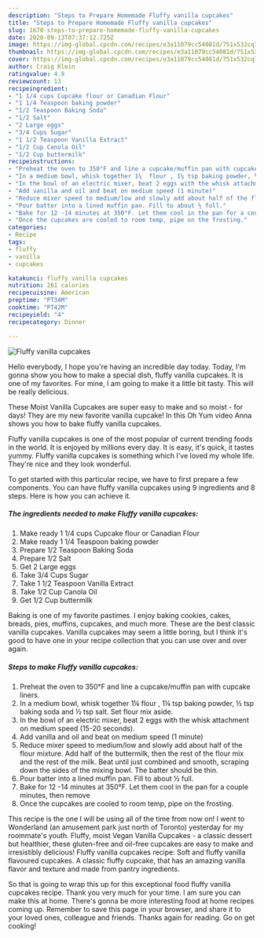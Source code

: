 ```yaml
---
description: "Steps to Prepare Homemade Fluffy vanilla cupcakes"
title: "Steps to Prepare Homemade Fluffy vanilla cupcakes"
slug: 1670-steps-to-prepare-homemade-fluffy-vanilla-cupcakes
date: 2020-09-13T07:37:12.725Z
image: https://img-global.cpcdn.com/recipes/e3a11079cc54081d/751x532cq70/fluffy-vanilla-cupcakes-recipe-main-photo.jpg
thumbnail: https://img-global.cpcdn.com/recipes/e3a11079cc54081d/751x532cq70/fluffy-vanilla-cupcakes-recipe-main-photo.jpg
cover: https://img-global.cpcdn.com/recipes/e3a11079cc54081d/751x532cq70/fluffy-vanilla-cupcakes-recipe-main-photo.jpg
author: Craig Klein
ratingvalue: 4.8
reviewcount: 13
recipeingredient:
- "1 1/4 cups Cupcake flour or Canadian Flour"
- "1 1/4 Teaspoon baking powder"
- "1/2 Teaspoon Baking Soda"
- "1/2 Salt"
- "2 Large eggs"
- "3/4 Cups Sugar"
- "1 1/2 Teaspoon Vanilla Extract"
- "1/2 Cup Canola Oil"
- "1/2 Cup buttermilk"
recipeinstructions:
- "Preheat the oven to 350°F and line a cupcake/muffin pan with cupcake liners."
- "In a medium bowl, whisk together 1¼  flour , 1¼ tsp baking powder, ½ tsp baking soda and ½ tsp salt. Set flour mix aside."
- "In the bowl of an electric mixer, beat 2 eggs with the whisk attachment on medium speed (15-20 seconds)."
- "Add vanilla and oil and beat on medium speed (1 minute)"
- "Reduce mixer speed to medium/low and slowly add about half of the flour mixture. Add half of the buttermilk, then the rest of the flour mix and the rest of the milk. Beat until just combined and smooth, scraping down the sides of the mixing bowl. The batter should be thin."
- "Pour batter into a lined muffin pan. Fill to about ½ full."
- "Bake for 12 -14 minutes at 350°F. Let them cool in the pan for a couple minutes, then remove"
- "Once the cupcakes are cooled to room temp, pipe on the frosting."
categories:
- Recipe
tags:
- fluffy
- vanilla
- cupcakes

katakunci: fluffy vanilla cupcakes 
nutrition: 261 calories
recipecuisine: American
preptime: "PT34M"
cooktime: "PT42M"
recipeyield: "4"
recipecategory: Dinner

---
```



![Fluffy vanilla cupcakes](https://img-global.cpcdn.com/recipes/e3a11079cc54081d/751x532cq70/fluffy-vanilla-cupcakes-recipe-main-photo.jpg)

Hello everybody, I hope you're having an incredible day today. Today, I'm gonna show you how to make a special dish, fluffy vanilla cupcakes. It is one of my favorites. For mine, I am going to make it a little bit tasty. This will be really delicious.

These Moist Vanilla Cupcakes are super easy to make and so moist - for days! They are my new favorite vanilla cupcake! In this Oh Yum video Anna shows you how to bake fluffy vanilla cupcakes.

Fluffy vanilla cupcakes is one of the most popular of current trending foods in the world. It is enjoyed by millions every day. It is easy, it's quick, it tastes yummy. Fluffy vanilla cupcakes is something which I've loved my whole life. They're nice and they look wonderful.


To get started with this particular recipe, we have to first prepare a few components. You can have fluffy vanilla cupcakes using 9 ingredients and 8 steps. Here is how you can achieve it.

<!--inarticleads1-->

##### The ingredients needed to make Fluffy vanilla cupcakes:

1. Make ready 1 1/4 cups Cupcake flour or Canadian Flour
1. Make ready 1 1/4 Teaspoon baking powder
1. Prepare 1/2 Teaspoon Baking Soda
1. Prepare 1/2 Salt
1. Get 2 Large eggs
1. Take 3/4 Cups Sugar
1. Take 1 1/2 Teaspoon Vanilla Extract
1. Take 1/2 Cup Canola Oil
1. Get 1/2 Cup buttermilk


Baking is one of my favorite pastimes. I enjoy baking cookies, cakes, breads, pies, muffins, cupcakes, and much more. These are the best classic vanilla cupcakes. Vanilla cupcakes may seem a little boring, but I think it&#39;s good to have one in your recipe collection that you can use over and over again. 

<!--inarticleads2-->

##### Steps to make Fluffy vanilla cupcakes:

1. Preheat the oven to 350°F and line a cupcake/muffin pan with cupcake liners.
1. In a medium bowl, whisk together 1¼  flour , 1¼ tsp baking powder, ½ tsp baking soda and ½ tsp salt. Set flour mix aside.
1. In the bowl of an electric mixer, beat 2 eggs with the whisk attachment on medium speed (15-20 seconds).
1. Add vanilla and oil and beat on medium speed (1 minute)
1. Reduce mixer speed to medium/low and slowly add about half of the flour mixture. Add half of the buttermilk, then the rest of the flour mix and the rest of the milk. Beat until just combined and smooth, scraping down the sides of the mixing bowl. The batter should be thin.
1. Pour batter into a lined muffin pan. Fill to about ½ full.
1. Bake for 12 -14 minutes at 350°F. Let them cool in the pan for a couple minutes, then remove
1. Once the cupcakes are cooled to room temp, pipe on the frosting.


This recipe is the one I will be using all of the time from now on! I went to Wonderland (an amusement park just north of Toronto) yesterday for my roommate&#39;s youth. Fluffy, moist Vegan Vanilla Cupcakes - a classic dessert but healthier, these gluten-free and oil-free cupcakes are easy to make and irresistibly delicious! Fluffy vanilla cupcakes recipe: Soft and fluffy vanilla flavoured cupcakes. A classic fluffy cupcake, that has an amazing vanilla flavor and texture and made from pantry ingredients. 

So that is going to wrap this up for this exceptional food fluffy vanilla cupcakes recipe. Thank you very much for your time. I am sure you can make this at home. There's gonna be more interesting food at home recipes coming up. Remember to save this page in your browser, and share it to your loved ones, colleague and friends. Thanks again for reading. Go on get cooking!
